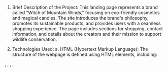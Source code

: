 1. Brief Description of the Project:
This landing page represents a brand called "Witch of Mountain Winds," focusing on eco-friendly cosmetics and magical candles. The site introduces the brand's philosophy, promotes its sustainable products, and provides users with a seamless shopping experience. The page includes sections for shopping, contact information, and details about the creators and their mission to support wildlife conservation.

2. Technologies Used:
a. HTML (Hypertext Markup Language):
  The structure of the webpage is defined using HTML elements, including:
  <!DOCTYPE>, <html>, <head>, <meta>, <title>, <link>, <script>, <body>, <header>, <aside>, <main>, <section>, <footer>, and more.

b. CSS (Cascading Style Sheets):
  The visual design and styling of the webpage are managed using CSS. Key features include:
  Selectors: Use of class-based selectors (e.g., .header, .about-us) and tag-based selectors (e.g., h1, a).
  Responsive Design: Media queries are implemented to adapt the layout and styles for different screen sizes (mobile, tablet, desktop).
  Typography: Fonts from Google Fonts, custom font-family settings, and text styles like font-size, line-height, and font-weight.
  Color Schemes: Custom colors and gradients applied using HEX color codes.
  Transitions: Smooth animations and hover effects for buttons, links, and icons.
  Backgrounds: Background images and custom settings for specific sections.
  Borders & Shadows: Custom border, border-radius, and box-shadow properties enhance the visual appeal.

c. SASS (Syntactically Awesome Stylesheets):
  SASS is used as a preprocessor for CSS, enhancing maintainability and efficiency with features like:
  Variables: Reusable color, size, and layout values (e.g., $header-title-color).
  Mixins: Code snippets for consistent styles and reusable patterns (e.g., @mixin).

d. Responsive Web Design (RWD):
  The page is fully responsive and adjusts its layout and content based on the screen size using:
  Media queries for tablet and desktop views.
  Adaptive grid and flexbox layouts.

e. CSS Flexbox & Grid:
  These techniques are utilized to create structured and flexible layouts for sections such as:
  Navigation menus.
  Product galleries.
  Hero banners.

f. Interactive Elements:
  Links (<a> tags) and interactive buttons for navigation and user actions.
  Contact forms with proper validation and placeholders for name, email, phone number, and messages.

3. Features:
a.Header Section:
  Logo and navigation menu with links to different sections (Shop, Contacts, About).
  A hero image with a prominent title and a call-to-action button.

b.Brand Information:
  Details about the brand’s eco-friendly products and their recyclable packaging.

c.Shop Section:
  Categories for products (Face, Body, Hair, Candles).
  Featured products with prices and images.

d.Creators’ Story:
  Background about the founder’s mission to protect wild birds and promote sustainability.

e.Product Highlights:
  Details about Ayurvedic Tooth Powder with natural ingredients like turmeric and kaolin.

f.Contact Section:
  A form for user inquiries with placeholders and validation for fields.

g.Footer:
  Social media links and contact information (email, phone, support hours).

4. Link to preview:
  https://oskushnir.github.io/Eco_cosmetics

5. Link to maket:
  https://www.figma.com/design/Fz588JKGuPS2Bk21De4KE5/Brand-of-eco-cosmetics-_FE-students?node-id=21779-631&node-type=frame&t=coOy5hM15TybL8sQ-0